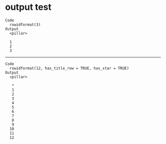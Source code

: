 # output test

    Code
      rowidformat(3)
    Output
      <pillar>
       
      1
      2
      3

---

    Code
      rowidformat(12, has_title_row = TRUE, has_star = TRUE)
    Output
      <pillar>
        
       *
       1
       2
       3
       4
       5
       6
       7
       8
       9
      10
      11
      12

